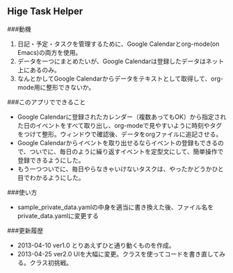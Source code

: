 Hige Task Helper
-----------
###動機
  1. 日記・予定・タスクを管理するために、Google Calendarとorg-mode(on Emacs)の両方を使用。
  2. データを一つにまとめたいが、Google Calendarは登録したデータはネット上にあるのみ。
  3. なんとかしてGoogle Calendarからデータをテキストとして取得して、org-mode用に整形できないか。
  
###このアプリでできること
  - Google Calendarに登録されたカレンダー（複数あってもOK）から指定された日のイベントをすべて取り出し、org-modeで見やすいように時刻やタグをつけて整形。ウィンドウで確認後、データをorgファイルに追記させる。
  - Google Calendarからイベントを取り出せるならイベントの登録もできるので、ついでに、毎日のように繰り返すイベントを定型文にして、簡単操作で登録できるようにした。
  - もう一つついでに、毎日やらなきゃいけないタスクは、やったかどうかひと目でわかるようにした。
  
###使い方
  - sample_private_data.yamlの中身を適当に書き換えた後、ファイル名をprivate_data.yamlに変更する
  
###更新履歴
  - 2013-04-10 ver1.0 とりあえずひと通り動くものを作成。
  - 2013-04-25 ver2.0 UIを大幅に変更。クラスを使ってコードを書き直してみる。クラス初挑戦。
